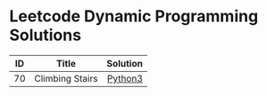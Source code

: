 # Leetcode Dynamic Programming Solutions


| ID            | Title        | Solution  |
| ------------- |:-------------:| -----:|
| 70             |Climbing Stairs       | [Python3](https://github.com/devmins-code/Leetcode_Solutions/blob/master/Dynamic_Programming/0070_Climbing_Stairs.py)|